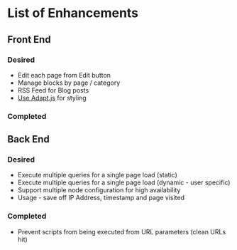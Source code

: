 # List of Enhancements

## Front End

### Desired
* Edit each page from Edit button
* Manage blocks by page / category
* RSS Feed for Blog posts
* [Use Adapt.js](http://adapt.960.gs/ "Adapt.js") for styling

### Completed

## Back End

### Desired
* Execute multiple queries for a single page load (static)
* Execute multiple queries for a single page load (dynamic - user specific)
* Support multiple node configuration for high availability
* Usage - save off IP Address, timestamp and page visited

### Completed
* Prevent scripts from being executed from URL parameters (clean URLs hit)
